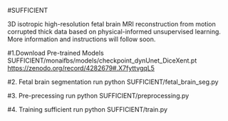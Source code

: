 #SUFFICIENT

3D isotropic high-resolution fetal brain MRI reconstruction from motion corrupted thick data based on physical-informed unsupervised learning. 
More information and instructions will follow soon.



#1.Download Pre-trained Models
SUFFICIENT/monaifbs/models/checkpoint_dynUnet_DiceXent.pt https://zenodo.org/record/4282679#.X7fyttvgqL5

#2. Fetal brain segmentation
run python SUFFICIENT/fetal_brain_seg.py

#3. Pre-precessing
run python SUFFICIENT/preprocessing.py

#4. Training sufficient
run python SUFFICIENT/train.py
